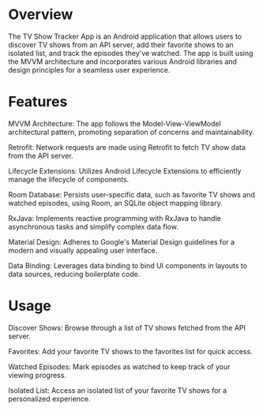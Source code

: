 # Overview
The TV Show Tracker App is an Android application that allows users to discover TV shows from an API server, add their favorite shows to an isolated list, and track the episodes they've watched. The app is built using the MVVM architecture and incorporates various Android libraries and design principles for a seamless user experience.

# Features
MVVM Architecture: The app follows the Model-View-ViewModel architectural pattern, promoting separation of concerns and maintainability.

Retrofit: Network requests are made using Retrofit to fetch TV show data from the API server.

Lifecycle Extensions: Utilizes Android Lifecycle Extensions to efficiently manage the lifecycle of components.

Room Database: Persists user-specific data, such as favorite TV shows and watched episodes, using Room, an SQLite object mapping library.

RxJava: Implements reactive programming with RxJava to handle asynchronous tasks and simplify complex data flow.

Material Design: Adheres to Google's Material Design guidelines for a modern and visually appealing user interface.

Data Binding: Leverages data binding to bind UI components in layouts to data sources, reducing boilerplate code.

# Usage
Discover Shows:
Browse through a list of TV shows fetched from the API server.

Favorites:
Add your favorite TV shows to the favorites list for quick access.

Watched Episodes:
Mark episodes as watched to keep track of your viewing progress.

Isolated List:
Access an isolated list of your favorite TV shows for a personalized experience.
